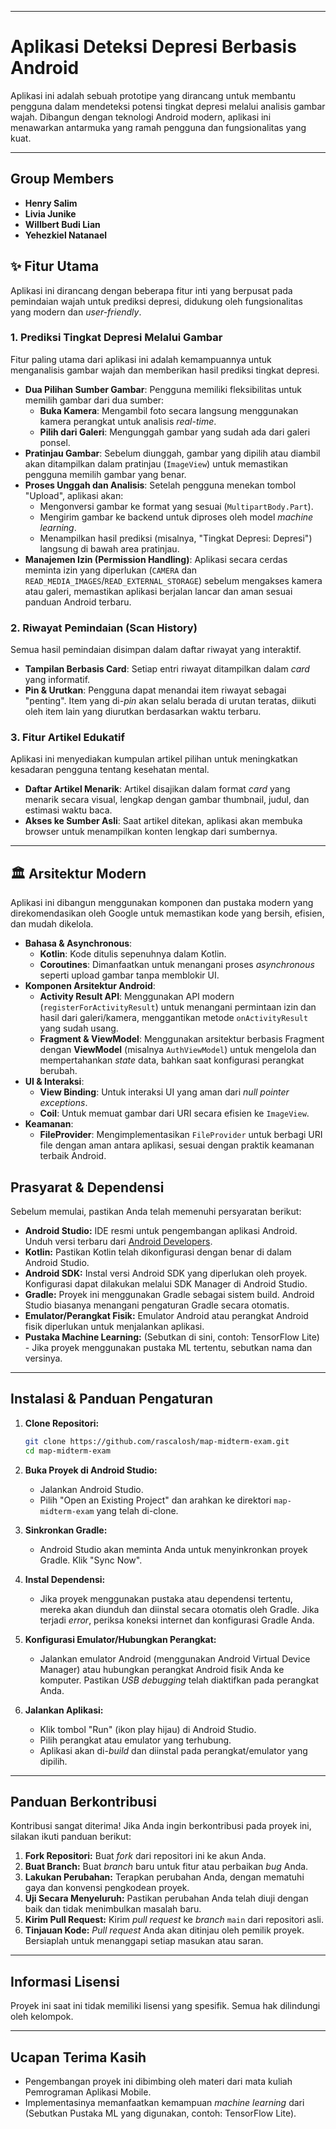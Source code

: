 
---

# Aplikasi Deteksi Depresi Berbasis Android

Aplikasi ini adalah sebuah prototipe yang dirancang untuk membantu pengguna dalam mendeteksi potensi tingkat depresi melalui analisis gambar wajah. Dibangun dengan teknologi Android modern, aplikasi ini menawarkan antarmuka yang ramah pengguna dan fungsionalitas yang kuat.

---

## **Group Members**
* **Henry Salim**
* **Livia Junike**
* **Willbert Budi Lian**
* **Yehezkiel Natanael**


## ✨ Fitur Utama

Aplikasi ini dirancang dengan beberapa fitur inti yang berpusat pada pemindaian wajah untuk prediksi depresi, didukung oleh fungsionalitas yang modern dan *user-friendly*.

### 1. Prediksi Tingkat Depresi Melalui Gambar
Fitur paling utama dari aplikasi ini adalah kemampuannya untuk menganalisis gambar wajah dan memberikan hasil prediksi tingkat depresi.

- **Dua Pilihan Sumber Gambar**: Pengguna memiliki fleksibilitas untuk memilih gambar dari dua sumber:
  - **Buka Kamera**: Mengambil foto secara langsung menggunakan kamera perangkat untuk analisis *real-time*.
  - **Pilih dari Galeri**: Mengunggah gambar yang sudah ada dari galeri ponsel.
- **Pratinjau Gambar**: Sebelum diunggah, gambar yang dipilih atau diambil akan ditampilkan dalam pratinjau (`ImageView`) untuk memastikan pengguna memilih gambar yang benar.
- **Proses Unggah dan Analisis**: Setelah pengguna menekan tombol "Upload", aplikasi akan:
  - Mengonversi gambar ke format yang sesuai (`MultipartBody.Part`).
  - Mengirim gambar ke backend untuk diproses oleh model *machine learning*.
  - Menampilkan hasil prediksi (misalnya, "Tingkat Depresi: Depresi") langsung di bawah area pratinjau.
- **Manajemen Izin (Permission Handling)**: Aplikasi secara cerdas meminta izin yang diperlukan (`CAMERA` dan `READ_MEDIA_IMAGES`/`READ_EXTERNAL_STORAGE`) sebelum mengakses kamera atau galeri, memastikan aplikasi berjalan lancar dan aman sesuai panduan Android terbaru.

### 2. Riwayat Pemindaian (Scan History)
Semua hasil pemindaian disimpan dalam daftar riwayat yang interaktif.

- **Tampilan Berbasis Card**: Setiap entri riwayat ditampilkan dalam *card* yang informatif.
- **Pin & Urutkan**: Pengguna dapat menandai item riwayat sebagai "penting". Item yang di-*pin* akan selalu berada di urutan teratas, diikuti oleh item lain yang diurutkan berdasarkan waktu terbaru.

### 3. Fitur Artikel Edukatif
Aplikasi ini menyediakan kumpulan artikel pilihan untuk meningkatkan kesadaran pengguna tentang kesehatan mental.

- **Daftar Artikel Menarik**: Artikel disajikan dalam format *card* yang menarik secara visual, lengkap dengan gambar thumbnail, judul, dan estimasi waktu baca.
- **Akses ke Sumber Asli**: Saat artikel ditekan, aplikasi akan membuka browser untuk menampilkan konten lengkap dari sumbernya.

---

## 🏛️ Arsitektur Modern
Aplikasi ini dibangun menggunakan komponen dan pustaka modern yang direkomendasikan oleh Google untuk memastikan kode yang bersih, efisien, dan mudah dikelola.

- **Bahasa & Asynchronous**:
  - **Kotlin**: Kode ditulis sepenuhnya dalam Kotlin.
  - **Coroutines**: Dimanfaatkan untuk menangani proses *asynchronous* seperti upload gambar tanpa memblokir UI.
- **Komponen Arsitektur Android**:
  - **Activity Result API**: Menggunakan API modern (`registerForActivityResult`) untuk menangani permintaan izin dan hasil dari galeri/kamera, menggantikan metode `onActivityResult` yang sudah usang.
  - **Fragment & ViewModel**: Menggunakan arsitektur berbasis Fragment dengan **ViewModel** (misalnya `AuthViewModel`) untuk mengelola dan mempertahankan *state* data, bahkan saat konfigurasi perangkat berubah.
- **UI & Interaksi**:
  - **View Binding**: Untuk interaksi UI yang aman dari *null pointer exceptions*.
  - **Coil**: Untuk memuat gambar dari URI secara efisien ke `ImageView`.
- **Keamanan**:
  - **FileProvider**: Mengimplementasikan `FileProvider` untuk berbagi URI file dengan aman antara aplikasi, sesuai dengan praktik keamanan terbaik Android.


## Prasyarat & Dependensi

Sebelum memulai, pastikan Anda telah memenuhi persyaratan berikut:

  * **Android Studio:** IDE resmi untuk pengembangan aplikasi Android. Unduh versi terbaru dari [Android Developers](https://developer.android.com/studio).
  * **Kotlin:** Pastikan Kotlin telah dikonfigurasi dengan benar di dalam Android Studio.
  * **Android SDK:** Instal versi Android SDK yang diperlukan oleh proyek. Konfigurasi dapat dilakukan melalui SDK Manager di Android Studio.
  * **Gradle:** Proyek ini menggunakan Gradle sebagai sistem build. Android Studio biasanya menangani pengaturan Gradle secara otomatis.
  * **Emulator/Perangkat Fisik:** Emulator Android atau perangkat Android fisik diperlukan untuk menjalankan aplikasi.
  * **Pustaka Machine Learning:** (Sebutkan di sini, contoh: TensorFlow Lite) - Jika proyek menggunakan pustaka ML tertentu, sebutkan nama dan versinya.

-----

## Instalasi & Panduan Pengaturan

1.  **Clone Repositori:**

    ```bash
    git clone https://github.com/rascalosh/map-midterm-exam.git
    cd map-midterm-exam
    ```

2.  **Buka Proyek di Android Studio:**

      * Jalankan Android Studio.
      * Pilih "Open an Existing Project" dan arahkan ke direktori `map-midterm-exam` yang telah di-clone.

3.  **Sinkronkan Gradle:**

      * Android Studio akan meminta Anda untuk menyinkronkan proyek Gradle. Klik "Sync Now".

4.  **Instal Dependensi:**

      * Jika proyek menggunakan pustaka atau dependensi tertentu, mereka akan diunduh dan diinstal secara otomatis oleh Gradle. Jika terjadi *error*, periksa koneksi internet dan konfigurasi Gradle Anda.

5.  **Konfigurasi Emulator/Hubungkan Perangkat:**

      * Jalankan emulator Android (menggunakan Android Virtual Device Manager) atau hubungkan perangkat Android fisik Anda ke komputer. Pastikan *USB debugging* telah diaktifkan pada perangkat Anda.

6.  **Jalankan Aplikasi:**

      * Klik tombol "Run" (ikon play hijau) di Android Studio.
      * Pilih perangkat atau emulator yang terhubung.
      * Aplikasi akan di-*build* dan diinstal pada perangkat/emulator yang dipilih.

-----

## Panduan Berkontribusi

Kontribusi sangat diterima! Jika Anda ingin berkontribusi pada proyek ini, silakan ikuti panduan berikut:

1.  **Fork Repositori:** Buat *fork* dari repositori ini ke akun Anda.
2.  **Buat Branch:** Buat *branch* baru untuk fitur atau perbaikan *bug* Anda.
3.  **Lakukan Perubahan:** Terapkan perubahan Anda, dengan mematuhi gaya dan konvensi pengkodean proyek.
4.  **Uji Secara Menyeluruh:** Pastikan perubahan Anda telah diuji dengan baik dan tidak menimbulkan masalah baru.
5.  **Kirim Pull Request:** Kirim *pull request* ke *branch* `main` dari repositori asli.
6.  **Tinjauan Kode:** *Pull request* Anda akan ditinjau oleh pemilik proyek. Bersiaplah untuk menanggapi setiap masukan atau saran.

-----

## Informasi Lisensi

Proyek ini saat ini tidak memiliki lisensi yang spesifik. Semua hak dilindungi oleh kelompok.

-----

## Ucapan Terima Kasih

  * Pengembangan proyek ini dibimbing oleh materi dari mata kuliah Pemrograman Aplikasi Mobile.
  * Implementasinya memanfaatkan kemampuan *machine learning* dari (Sebutkan Pustaka ML yang digunakan, contoh: TensorFlow Lite).

